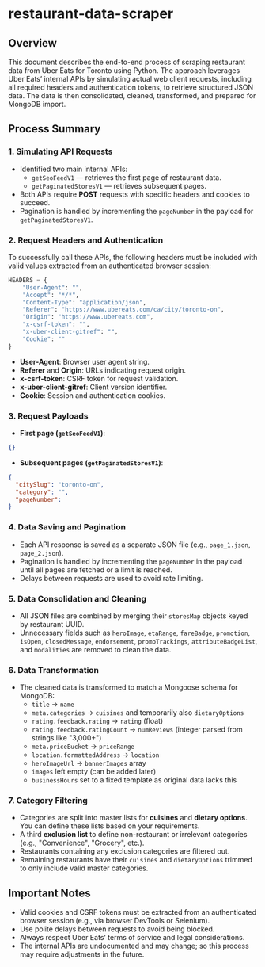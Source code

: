 # restaurant-data-scraper

## Overview
This document describes the end-to-end process of scraping restaurant data from Uber Eats for Toronto using Python. The approach leverages Uber Eats’ internal APIs by simulating actual web client requests, including all required headers and authentication tokens, to retrieve structured JSON data. The data is then consolidated, cleaned, transformed, and prepared for MongoDB import.


## Process Summary

### 1. Simulating API Requests
- Identified two main internal APIs:
  - `getSeoFeedV1` — retrieves the first page of restaurant data.
  - `getPaginatedStoresV1` — retrieves subsequent pages.
- Both APIs require **POST** requests with specific headers and cookies to succeed.
- Pagination is handled by incrementing the `pageNumber` in the payload for `getPaginatedStoresV1`.


### 2. Request Headers and Authentication
To successfully call these APIs, the following headers must be included with valid values extracted from an authenticated browser session:

```python
HEADERS = {
    "User-Agent": "",
    "Accept": "*/*",
    "Content-Type": "application/json",
    "Referer": "https://www.ubereats.com/ca/city/toronto-on",
    "Origin": "https://www.ubereats.com",
    "x-csrf-token": "",
    "x-uber-client-gitref": "",
    "Cookie": ""
}
```

- **User-Agent**: Browser user agent string.
- **Referer** and **Origin**: URLs indicating request origin.
- **x-csrf-token**: CSRF token for request validation.
- **x-uber-client-gitref**: Client version identifier.
- **Cookie**: Session and authentication cookies.


### 3. Request Payloads

- **First page (`getSeoFeedV1`)**:

```json
{}
```

- **Subsequent pages (`getPaginatedStoresV1`)**:

```json
{
  "citySlug": "toronto-on",
  "category": "",
  "pageNumber": 
}
```


### 4. Data Saving and Pagination
- Each API response is saved as a separate JSON file (e.g., `page_1.json`, `page_2.json`).
- Pagination is handled by incrementing the `pageNumber` in the payload until all pages are fetched or a limit is reached.
- Delays between requests are used to avoid rate limiting.


### 5. Data Consolidation and Cleaning
- All JSON files are combined by merging their `storesMap` objects keyed by restaurant UUID.
- Unnecessary fields such as `heroImage`, `etaRange`, `fareBadge`, `promotion`, `isOpen`, `closedMessage`, `endorsement`, `promoTrackings`, `attributeBadgeList`, and `modalities` are removed to clean the data.


### 6. Data Transformation
- The cleaned data is transformed to match a Mongoose schema for MongoDB:
  - `title` → `name`
  - `meta.categories` → `cuisines` and temporarily also `dietaryOptions`
  - `rating.feedback.rating` → `rating` (float)
  - `rating.feedback.ratingCount` → `numReviews` (integer parsed from strings like "3,000+")
  - `meta.priceBucket` → `priceRange`
  - `location.formattedAddress` → `location`
  - `heroImageUrl` → `bannerImages` array
  - `images` left empty (can be added later)
  - `businessHours` set to a fixed template as original data lacks this


### 7. Category Filtering
- Categories are split into master lists for **cuisines** and **dietary options**. You can define these lists based on your requirements.
- A third **exclusion list** to define non-restaurant or irrelevant categories (e.g., "Convenience", "Grocery", etc.).
- Restaurants containing any exclusion categories are filtered out.
- Remaining restaurants have their `cuisines` and `dietaryOptions` trimmed to only include valid master categories.


## Important Notes
- Valid cookies and CSRF tokens must be extracted from an authenticated browser session (e.g., via browser DevTools or Selenium).
- Use polite delays between requests to avoid being blocked.
- Always respect Uber Eats’ terms of service and legal considerations.
- The internal APIs are undocumented and may change; so this process may require adjustments in the future.